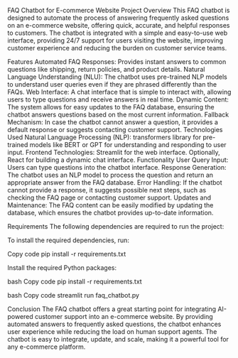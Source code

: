 FAQ Chatbot for E-commerce Website
Project Overview
This FAQ chatbot is designed to automate the process of answering frequently asked questions on an e-commerce website, offering quick, accurate, and helpful responses to customers. The chatbot is integrated with a simple and easy-to-use web interface, providing 24/7 support for users visiting the website, improving customer experience and reducing the burden on customer service teams.

Features
Automated FAQ Responses: Provides instant answers to common questions like shipping, return policies, and product details.
Natural Language Understanding (NLU): The chatbot uses pre-trained NLP models to understand user queries even if they are phrased differently than the FAQs.
Web Interface: A chat interface that is simple to interact with, allowing users to type questions and receive answers in real time.
Dynamic Content: The system allows for easy updates to the FAQ database, ensuring the chatbot answers questions based on the most current information.
Fallback Mechanism: In case the chatbot cannot answer a question, it provides a default response or suggests contacting customer support.
Technologies Used
Natural Language Processing (NLP):
transformers library for pre-trained models like BERT or GPT for understanding and responding to user input.
Frontend Technologies:
Streamlit for the web interface.
Optionally, React for building a dynamic chat interface.
Functionality
User Query Input: Users can type questions into the chatbot interface.
Response Generation: The chatbot uses an NLP model to process the question and return an appropriate answer from the FAQ database.
Error Handling: If the chatbot cannot provide a response, it suggests possible next steps, such as checking the FAQ page or contacting customer support.
Updates and Maintenance: The FAQ content can be easily modified by updating the database, which ensures the chatbot provides up-to-date information.

Requirements
The following dependencies are required to run the project:

To install the required dependencies, run:

Copy code
pip install -r requirements.txt


Install the required Python packages:

bash
Copy code
pip install -r requirements.txt

bash
Copy code
streamlit run faq_chatbot.py

Conclusion
The FAQ chatbot offers a great starting point for integrating AI-powered customer support into an e-commerce website. By providing automated answers to frequently asked questions, the chatbot enhances user experience while reducing the load on human support agents. The chatbot is easy to integrate, update, and scale, making it a powerful tool for any e-commerce platform.